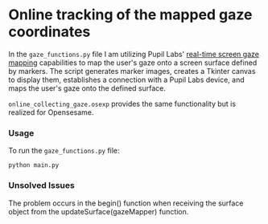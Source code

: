 # Online tracking of the mapped gaze coordinates

In the `gaze_functions.py` file I am utilizing Pupil Labs' [real-time screen gaze mapping](https://github.com/pupil-labs/real-time-screen-gaze/tree/main) capabilities to map the user's gaze onto a screen surface defined by markers. The script generates marker images, creates a Tkinter canvas to display them, establishes a connection with a Pupil Labs device, and maps the user's gaze onto the defined surface.

`online_collecting_gaze.osexp` provides the same functionality but is realized for Opensesame. 

### Usage
To run the `gaze_functions.py` file: 
```
python main.py
```
### Unsolved Issues
The problem occurs in the begin() function when receiving the surface object from the updateSurface(gazeMapper) function. 

